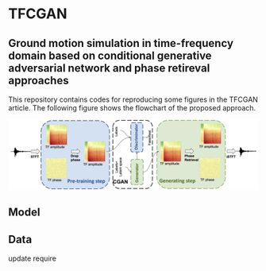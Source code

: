# TFCGAN
## Ground motion simulation in time-frequency domain based on conditional generative adversarial network and phase retireval approaches 


This repository contains codes for reproducing some figures in the TFCGAN article. The following figure shows the flowchart of the proposed approach. 



![alt text](./fig/Flowchart.jpg?raw=true)

## Model

## Data 

update require